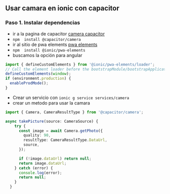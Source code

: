 ## Usar camara en ionic con capacitor
### Paso 1. Instalar dependencias
- ir a la pagina de capacitor [camera capacitor](https://capacitorjs.com/docs/apis/camera)
- `npm  install @capacitor/camera`
- ir al sitio de pwa elements [pwa elements](https://capacitorjs.com/docs/web/pwa-elements)
- `npm  install @ionic/pwa-elements`
- buscamos la opción para angular
```ts
import { defineCustomElements } from '@ionic/pwa-elements/loader';
// Call the element loader before the bootstrapModule/bootstrapApplication call
defineCustomElements(window);
if (environment.production) {
  enableProdMode();
}
```
- Crear un  servicio con `ionic g service services/camera`
- crear un metodo para usar la camara
```ts
import { Camera, CameraResultType } from '@capacitor/camera';

async takePicture(source: CameraSource) {
    try {
      const image = await Camera.getPhoto({
        quality: 90,
        resultType: CameraResultType.DataUrl,
        source,
      });

      if (!image.dataUrl) return null;
      return image.dataUrl;
    } catch (error) {
      console.log(error);
      return null;
    }
  }
```
